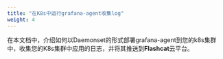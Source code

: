 ```yaml
---
title: "在K8s中运行grafana-agent收集log"
weight: 4
---
```


在本文档中，介绍如何以Daemonset的形式部署grafana-agent到您的k8s集群中，收集您的K8s集群中应用的日志，并将其推送到**Flashcat**云平台。
